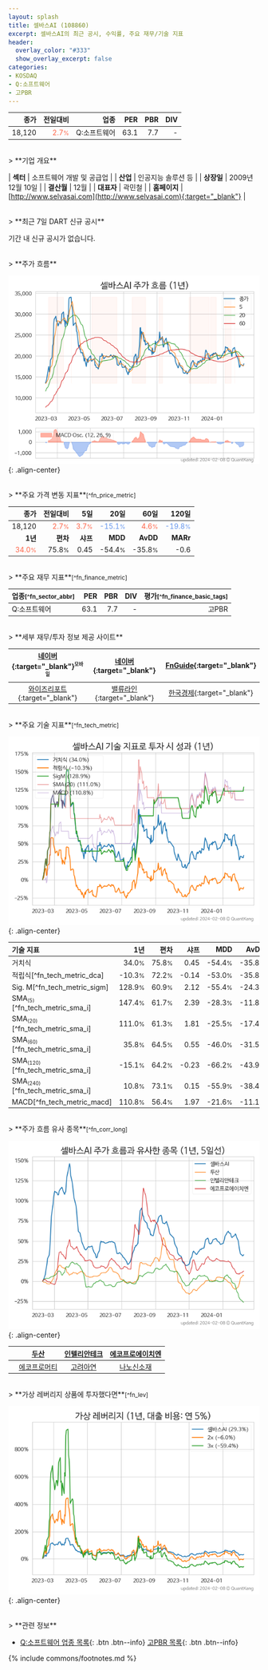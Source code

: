 ```yaml
---
layout: splash
title: 셀바스AI (108860)
excerpt: 셀바스AI의 최근 공시, 수익률, 주요 재무/기술 지표
header:
  overlay_color: "#333"
  show_overlay_excerpt: false
categories:
- KOSDAQ
- Q:소프트웨어
- 고PBR
---
```


| **종가** | **전일대비** | **업종** | **PER** | **PBR** | **DIV** |
| -------: | -----------: | -------: | ------: | ------: | ------: |
| 18,120 | <span style="color: tomato">2.7<small>%</small></span> | Q:소프트웨어 | 63.1 | 7.7 | - |

<!-- more -->

<br>
> **기업 개요**<a id="company"></a>

| <span style="white-space:nowrap;">**섹터**</span> | 소프트웨어 개발 및 공급업 |
| <span style="white-space:nowrap;">**산업**</span> | 인공지능 솔루션 등 |
| <span style="white-space:nowrap;">**상장일**</span> | 2009년 12월 10일 |
| <span style="white-space:nowrap;">**결산월**</span> | 12월 |
| <span style="white-space:nowrap;">**대표자**</span> | 곽민철 |
| <span style="white-space:nowrap;">**홈페이지**</span> | [http://www.selvasai.com](http://www.selvasai.com){:target="_blank"} |

<br>
> **최근 7일 DART 신규 공시**<a id="dart"></a>

기간 내 신규 공시가 없습니다.

<br>
> **주가 흐름**<a id="price"></a>

![108860](/stock/images/108860.png){: .align-center}

<br>
> **주요 가격 변동 지표**<small>[^fn_price_metric]</small>

| **종가** | **전일대비** | **5일** | **20일** | **60일** | **120일** |
| -------: | -----------: | ------: | -------: | -------: | --------: |
| 18,120 | <span style="color: tomato">2.7<small>%</small></span> | <span style="color: tomato">3.7<small>%</small></span> | <span style="color: cornflowerblue">-15.1<small>%</small></span> | <span style="color: tomato">4.6<small>%</small></span> | <span style="color: cornflowerblue">-19.8<small>%</small></span> |
| **1년** | **편차** | **샤프** | **MDD** | **AvDD** | **MARr** |
| <span style="color: tomato">34.0<small>%</small></span> | 75.8<small>%</small> | 0.45 | -54.4<small>%</small> | -35.8<small>%</small> | -0.6 |

<br>
> **주요 재무 지표**<small>[^fn_finance_metric]</small>

| **업종**<small>[^fn_sector_abbr]</small> | **PER** | **PBR** | **DIV** | **평가**<small>[^fn_finance_basic_tags]</small> |
| :--------------------------------------- | ------: | ------: | ------: | ----------------------------------------------: |
| Q:소프트웨어 | 63.1 | 7.7 | - | 고PBR |

<br>
> **세부 재무/투자 정보 제공 사이트**

| [네이버](https://m.stock.naver.com/domestic/stock/108860/finance/summary){:target="_blank"}<sup><small>모바일</small></sup> | [네이버](https://finance.naver.com/item/coinfo.naver?code=108860){:target="_blank"} | [FnGuide](https://comp.fnguide.com/SVO2/ASP/SVD_Invest.asp?gicode=A108860&MenuYn=Y){:target="_blank"} |
| :---: | :---: | :---: |
| [와이즈리포트](https://comp.wisereport.co.kr/company/c1040001.aspx?cmp_cd=108860){:target="_blank"} | [밸류라인](https://www.valueline.co.kr/finance/summary/108860){:target="_blank"} | [한국경제](https://markets.hankyung.com/stock/108860/financial-summary){:target="_blank"} |

<br>
> **주요 기술 지표**<small>[^fn_tech_metric]</small>


![108860](/stock/images/108860_tech.png){: .align-center}

| **기술 지표** | **1년** | **편차** | **샤프** | **MDD** | **AvDD** |
| :------------ | ------: | -----------: | -------: | ------: | -------: |
| 거치식 | 34.0<small>%</small> | 75.8<small>%</small> | 0.45 | -54.4<small>%</small> | -35.8<small>%</small> |
| 적립식[^fn_tech_metric_dca] | -10.3<small>%</small> | 72.2<small>%</small> | -0.14 | -53.0<small>%</small> | -35.8<small>%</small> |
| Sig. M[^fn_tech_metric_sigm] | 128.9<small>%</small> | 60.9<small>%</small> | 2.12 | -55.4<small>%</small> | -24.3<small>%</small> |
| SMA<small><sub>(5)</sub></small>[^fn_tech_metric_sma_i] | 147.4<small>%</small> | 61.7<small>%</small> | 2.39 | -28.3<small>%</small> | -11.8<small>%</small> |
| SMA<small><sub>(20)</sub></small>[^fn_tech_metric_sma_i] | 111.0<small>%</small> | 61.3<small>%</small> | 1.81 | -25.5<small>%</small> | -17.4<small>%</small> |
| SMA<small><sub>(60)</sub></small>[^fn_tech_metric_sma_i] | 35.8<small>%</small> | 64.5<small>%</small> | 0.55 | -46.0<small>%</small> | -31.5<small>%</small> |
| SMA<small><sub>(120)</sub></small>[^fn_tech_metric_sma_i] | -15.1<small>%</small> | 64.2<small>%</small> | -0.23 | -66.2<small>%</small> | -43.9<small>%</small> |
| SMA<small><sub>(240)</sub></small>[^fn_tech_metric_sma_i] | 10.8<small>%</small> | 73.1<small>%</small> | 0.15 | -55.9<small>%</small> | -38.4<small>%</small> |
| MACD[^fn_tech_metric_macd] | 110.8<small>%</small> | 56.4<small>%</small> | 1.97 | -21.6<small>%</small> | -11.1<small>%</small> |

<br>
> **주가 흐름 유사 종목**<a id="corr"></a><small>[^fn_corr_long]</small>

![108860](/stock/images/108860_corr.png){: .align-center}

|       | [두산](/000150/) | [인텔리안테크](/189300/) | [에코프로에이치엔](/383310/) |
| :---: | :------------------------------------: | :------------------------------------: | :------------------------------------: |
|       | [에코프로머티](/450080/) | [고려아연](/010130/) | [나노신소재](/121600/) |

<br>
> **가상 레버리지 상품에 투자했다면**<a id="2x"></a><small>[^fn_lev]</small>

![108860](/stock/images/108860_2x.png){: .align-center}

<br>
> **관련 정보**

- [Q:소프트웨어 업종 목록](/stats/sector/kosdaq_업종_소프트웨어_종목/){: .btn .btn--info} [고PBR 목록](/fn/fn_high_pbr/){: .btn .btn--info}

{% include commons/footnotes.md %}